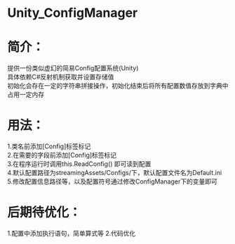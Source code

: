 # Unity_ConfigManager
# 简介：
提供一份类似虚幻的简易Config配置系统(Unity)  
具体依赖C#反射机制获取并设置存储值  
初始化会存在一定的字符串拼接操作，初始化结束后将所有配置数值存放到字典中占用一定内存  

# 用法：
1.类名前添加[Config]标签标记  
2.在需要的字段前添加[Config]标签标记  
3.在程序运行时调用this.ReadConfig() 即可读到配置  
4.默认配置路径为streamingAssets/Configs/下，默认配置文件名为Default.ini  
5.修改配置信息路径等，以及配置符号通过修改ConfigManager下的变量即可  

# 后期待优化：
1.配置中添加执行语句，简单算式等
2.代码优化
